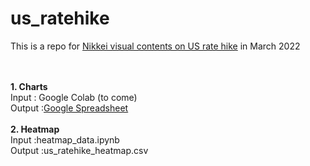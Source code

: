 # us_ratehike

This is a repo for [Nikkei visual contents on US rate hike](https://vdata.nikkei.com/newsgraphics/us-raterise-2022/) in March 2022<br><br><br>

**1. Charts**<br>
Input   : Google Colab (to come)<br>
Output  :[Google Spreadsheet](https://docs.google.com/spreadsheets/d/1HazgrF9r9W8NMtnsLE5C21I9eohHz37tlFx6i6yfLlc/edit#gid=743345760)<br>
<br>
**2. Heatmap**<br>
Input   :heatmap_data.ipynb<br>
Output  :us_ratehike_heatmap.csv<br>

